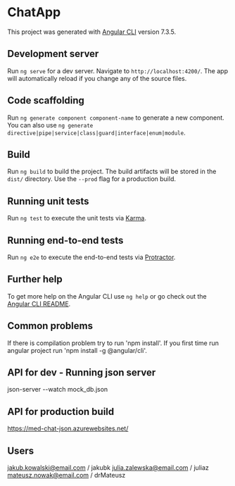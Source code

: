 # ChatApp

This project was generated with [Angular CLI](https://github.com/angular/angular-cli) version 7.3.5.

## Development server

Run `ng serve` for a dev server. Navigate to `http://localhost:4200/`. The app will automatically reload if you change any of the source files.

## Code scaffolding

Run `ng generate component component-name` to generate a new component. You can also use `ng generate directive|pipe|service|class|guard|interface|enum|module`.

## Build

Run `ng build` to build the project. The build artifacts will be stored in the `dist/` directory. Use the `--prod` flag for a production build.

## Running unit tests

Run `ng test` to execute the unit tests via [Karma](https://karma-runner.github.io).

## Running end-to-end tests

Run `ng e2e` to execute the end-to-end tests via [Protractor](http://www.protractortest.org/).

## Further help

To get more help on the Angular CLI use `ng help` or go check out the [Angular CLI README](https://github.com/angular/angular-cli/blob/master/README.md).

## Common problems

If there is compilation problem try to run 'npm install'.
If you first time run angular project run 'npm install -g @angular/cli'.

## API for dev - Running json server

json-server --watch mock_db.json

## API for production build

https://med-chat-json.azurewebsites.net/

## Users

jakub.kowalski@email.com / jakubk
julia.zalewska@email.com / juliaz
mateusz.nowak@email.com / drMateusz
